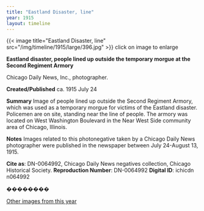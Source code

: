 ```yaml
---
title: "Eastland Disaster, line"
year: 1915
layout: timeline
---
```


{{< image title="Eastland Disaster, line" src="/img/timeline/1915/large/396.jpg" >}}
click on image to enlarge

__**Eastland disaster, people lined up outside the temporary morgue at the Second Regiment Armory**__

Chicago Daily News, Inc., photographer.

**Created/Published**
ca. 1915 July 24

**Summary**
Image of people lined up outside the Second Regiment Armory, which was used as a temporary morgue for victims of the Eastland disaster. Policemen are on site, standing near the line of people. The armory was located on West Washington Boulevard in the Near West Side community area of Chicago, Illinois.

**Notes**
Images related to this photonegative taken by a Chicago Daily News photographer were published in the newspaper between July 24-August 13, 1915.

__Cite as__: DN-0064992, Chicago Daily News negatives collection, Chicago Historical Society.
__Reproduction Number__: DN-0064992
__Digital ID__: ichicdn n064992

��������   

[Other images from this year](/historical/timeline/1915)